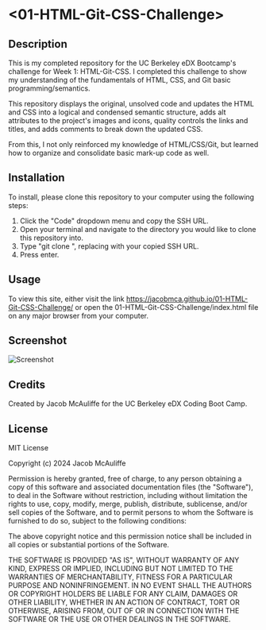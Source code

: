 # <01-HTML-Git-CSS-Challenge>

## Description

This is my completed repository for the UC Berkeley eDX Bootcamp's challenge for Week 1: HTML-Git-CSS. I completed this challenge to show my understanding of the fundamentals of HTML, CSS, and Git basic programming/semantics.

This repository displays the original, unsolved code and updates the HTML and CSS into a logical and condensed semantic structure, adds alt attributes to the project's images and icons, quality controls the links and titles, and adds comments to break down the updated CSS.

From this, I not only reinforced my knowledge of HTML/CSS/Git, but learned how to organize and consolidate basic mark-up code as well.

## Installation

To install, please clone this repository to your computer using the following steps:

1. Click the "Code" dropdown menu and copy the SSH URL.
2. Open your terminal and navigate to the directory you would like to clone this repository into.
3. Type "git clone <paste SSH URL>", replacing <paste SSH URL> with your copied SSH URL.
4. Press enter.

## Usage

To view this site, either visit the link <https://jacobmca.github.io/01-HTML-Git-CSS-Challenge/> or open the 01-HTML-Git-CSS-Challenge/index.html file on any major browser from your computer.

## Screenshot

![Screenshot](/assets/images/screenshot)

## Credits

Created by Jacob McAuliffe for the UC Berkeley eDX Coding Boot Camp.

## License

MIT License

Copyright (c) 2024 Jacob McAuliffe

Permission is hereby granted, free of charge, to any person obtaining a copy
of this software and associated documentation files (the "Software"), to deal
in the Software without restriction, including without limitation the rights
to use, copy, modify, merge, publish, distribute, sublicense, and/or sell
copies of the Software, and to permit persons to whom the Software is
furnished to do so, subject to the following conditions:

The above copyright notice and this permission notice shall be included in all
copies or substantial portions of the Software.

THE SOFTWARE IS PROVIDED "AS IS", WITHOUT WARRANTY OF ANY KIND, EXPRESS OR
IMPLIED, INCLUDING BUT NOT LIMITED TO THE WARRANTIES OF MERCHANTABILITY,
FITNESS FOR A PARTICULAR PURPOSE AND NONINFRINGEMENT. IN NO EVENT SHALL THE
AUTHORS OR COPYRIGHT HOLDERS BE LIABLE FOR ANY CLAIM, DAMAGES OR OTHER
LIABILITY, WHETHER IN AN ACTION OF CONTRACT, TORT OR OTHERWISE, ARISING FROM,
OUT OF OR IN CONNECTION WITH THE SOFTWARE OR THE USE OR OTHER DEALINGS IN THE
SOFTWARE.


